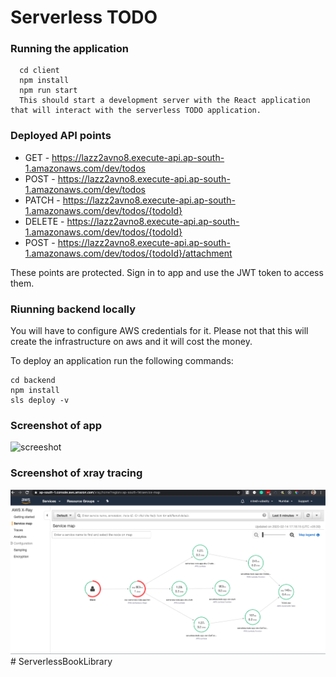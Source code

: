 # Serverless TODO
### Running the application 
```
  cd client
  npm install
  npm run start
  This should start a development server with the React application that will interact with the serverless TODO application.
```

### Deployed API points
 -  GET - https://lazz2avno8.execute-api.ap-south-1.amazonaws.com/dev/todos
 - POST - https://lazz2avno8.execute-api.ap-south-1.amazonaws.com/dev/todos
 - PATCH - https://lazz2avno8.execute-api.ap-south-1.amazonaws.com/dev/todos/{todoId}
 - DELETE - https://lazz2avno8.execute-api.ap-south-1.amazonaws.com/dev/todos/{todoId}
 - POST - https://lazz2avno8.execute-api.ap-south-1.amazonaws.com/dev/todos/{todoId}/attachment

These points are protected. Sign in to app and use the JWT token to access them. 

### Riunning backend locally
You will have to configure AWS credentials for it. Please not that this will create the infrastructure on aws and it will cost the money.

To deploy an application run the following commands:
```
cd backend
npm install
sls deploy -v
```

### Screenshot of app
![screeshot](https://github.com/metanitesh/Serverless-ToDo/blob/master/app.png "screeshot")

### Screenshot of xray tracing 
![screeshot](https://github.com/metanitesh/Serverless-ToDo/blob/master/xray.png "screeshot")# ServerlessBookLibrary
